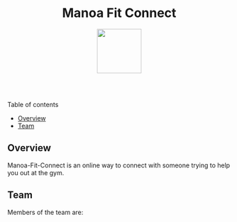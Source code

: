 <h1 align="center">Manoa Fit Connect</h1>
<p align="center"><img src="./images/logo.png" width="100px"></p><br><br>


Table of contents
* [Overview](#overview)
* [Team](#team)

## Overview
Manoa-Fit-Connect is an online way to connect with someone trying to help you out at the gym.

## Team

Members of the team are: 
